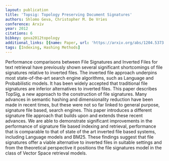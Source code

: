 ```yaml
---
layout: publication
title: 'Topsig: Topology Preserving Document Signatures'
authors: Shlomo Geva, Christopher M. De Vries
conference: Arxiv
year: 2012
citations: 6
bibkey: geva2012topology
additional_links: [{name: Paper, url: 'https://arxiv.org/abs/1204.5373'}]
tags: [Indexing, Hashing Methods]
---
```

Performance comparisons between File Signatures and Inverted Files for text
retrieval have previously shown several significant shortcomings of file
signatures relative to inverted files. The inverted file approach underpins
most state-of-the-art search engine algorithms, such as Language and
Probabilistic models. It has been widely accepted that traditional file
signatures are inferior alternatives to inverted files. This paper describes
TopSig, a new approach to the construction of file signatures. Many advances in
semantic hashing and dimensionality reduction have been made in recent times,
but these were not so far linked to general purpose, signature file based,
search engines. This paper introduces a different signature file approach that
builds upon and extends these recent advances. We are able to demonstrate
significant improvements in the performance of signature file based indexing
and retrieval, performance that is comparable to that of state of the art
inverted file based systems, including Language models and BM25. These findings
suggest that file signatures offer a viable alternative to inverted files in
suitable settings and from the theoretical perspective it positions the file
signatures model in the class of Vector Space retrieval models.